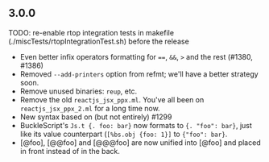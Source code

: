 
## 3.0.0

TODO: re-enable rtop integration tests in makefile (./miscTests/rtopIntegrationTest.sh) before the release

- Even better infix operators formatting for `==`, `&&`, `>` and the rest (#1380, #1386)
- Removed `--add-printers` option from refmt; we'll have a better strategy soon.
- Remove unused binaries: `reup`, etc.
- Remove the old `reactjs_jsx_ppx.ml`. You've all been on `reactjs_jsx_ppx_2.ml` for a long time now.
- New syntax based on (but not entirely) #1299
- BuckleScript's `Js.t {. foo: bar}` now formats to `{. "foo": bar}`, just like its value counterpart (`[%bs.obj {foo: 1}]` to `{"foo": bar}`.
- [@foo], [@@foo] and [@@@foo] are now unified into [@foo] and placed in front instead of in the back.
